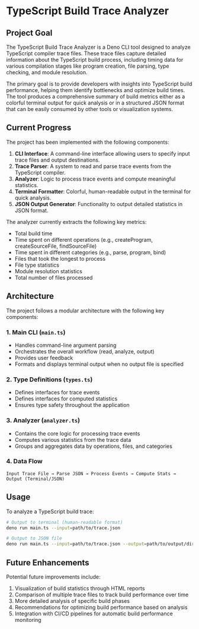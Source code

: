 # TypeScript Build Trace Analyzer

## Project Goal

The TypeScript Build Trace Analyzer is a Deno CLI tool designed to analyze TypeScript compiler trace files. These trace files capture detailed information about the TypeScript build process, including timing data for various compilation stages like program creation, file parsing, type checking, and module resolution.

The primary goal is to provide developers with insights into TypeScript build performance, helping them identify bottlenecks and optimize build times. The tool produces a comprehensive summary of build metrics either as a colorful terminal output for quick analysis or in a structured JSON format that can be easily consumed by other tools or visualization systems.

## Current Progress

The project has been implemented with the following components:

1. **CLI Interface**: A command-line interface allowing users to specify input trace files and output destinations.
2. **Trace Parser**: A system to read and parse trace events from the TypeScript compiler.
3. **Analyzer**: Logic to process trace events and compute meaningful statistics.
4. **Terminal Formatter**: Colorful, human-readable output in the terminal for quick analysis.
5. **JSON Output Generator**: Functionality to output detailed statistics in JSON format.

The analyzer currently extracts the following key metrics:

- Total build time
- Time spent on different operations (e.g., createProgram, createSourceFile, findSourceFile)
- Time spent in different categories (e.g., parse, program, bind)
- Files that took the longest to process
- File type statistics
- Module resolution statistics
- Total number of files processed

## Architecture

The project follows a modular architecture with the following key components:

### 1. Main CLI (`main.ts`)
- Handles command-line argument parsing
- Orchestrates the overall workflow (read, analyze, output)
- Provides user feedback
- Formats and displays terminal output when no output file is specified

### 2. Type Definitions (`types.ts`)
- Defines interfaces for trace events
- Defines interfaces for computed statistics
- Ensures type safety throughout the application

### 3. Analyzer (`analyzer.ts`)
- Contains the core logic for processing trace events
- Computes various statistics from the trace data
- Groups and aggregates data by operations, files, and categories

### 4. Data Flow
```
Input Trace File → Parse JSON → Process Events → Compute Stats → Output (Terminal/JSON)
```

## Usage

To analyze a TypeScript build trace:

```bash
# Output to terminal (human-readable format)
deno run main.ts --input=path/to/trace.json

# Output to JSON file
deno run main.ts --input=path/to/trace.json --output=path/to/output/dir
```

## Future Enhancements

Potential future improvements include:

1. Visualization of build statistics through HTML reports
2. Comparison of multiple trace files to track build performance over time
3. More detailed analysis of specific build phases
4. Recommendations for optimizing build performance based on analysis
5. Integration with CI/CD pipelines for automatic build performance monitoring